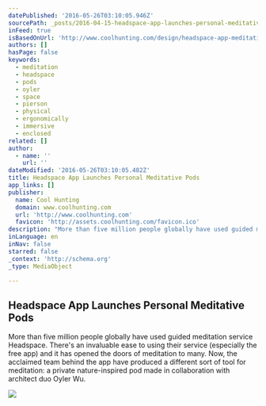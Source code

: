 ```yaml
---
datePublished: '2016-05-26T03:10:05.946Z'
sourcePath: _posts/2016-04-15-headspace-app-launches-personal-meditative-pods.md
inFeed: true
isBasedOnUrl: 'http://www.coolhunting.com/design/headspace-app-meditative-pods'
authors: []
hasPage: false
keywords:
  - meditation
  - headspace
  - pods
  - oyler
  - space
  - pierson
  - physical
  - ergonomically
  - immersive
  - enclosed
related: []
author:
  - name: ''
    url: ''
dateModified: '2016-05-26T03:10:05.482Z'
title: Headspace App Launches Personal Meditative Pods
app_links: []
publisher:
  name: Cool Hunting
  domain: www.coolhunting.com
  url: 'http://www.coolhunting.com'
  favicon: 'http://assets.coolhunting.com/favicon.ico'
description: "More than five million people globally have used guided meditation service Headspace. There's an invaluable ease to using their service (especially the free app) and it has opened the doors of meditation to many. Now, the acclaimed team behind the app have produced a different sort of tool for meditation: a private nature-inspired pod made in collaboration with architect duo Oyler Wu."
inLanguage: en
inNav: false
starred: false
_context: 'http://schema.org'
_type: MediaObject

---
```

<article style=""><h1>Headspace App Launches Personal Meditative Pods</h1><p>More than five million people globally have used guided meditation service Headspace. There's an invaluable ease to using their service (especially the free app) and it has opened the doors of meditation to many. Now, the acclaimed team behind the app have produced a different sort of tool for meditation: a private nature-inspired pod made in collaboration with architect duo Oyler Wu.</p><img src="https://s3-us-west-2.amazonaws.com/the-grid-img/p/927bca4645a568f9dcff2797a11230b708036a35.jpg" /></article>